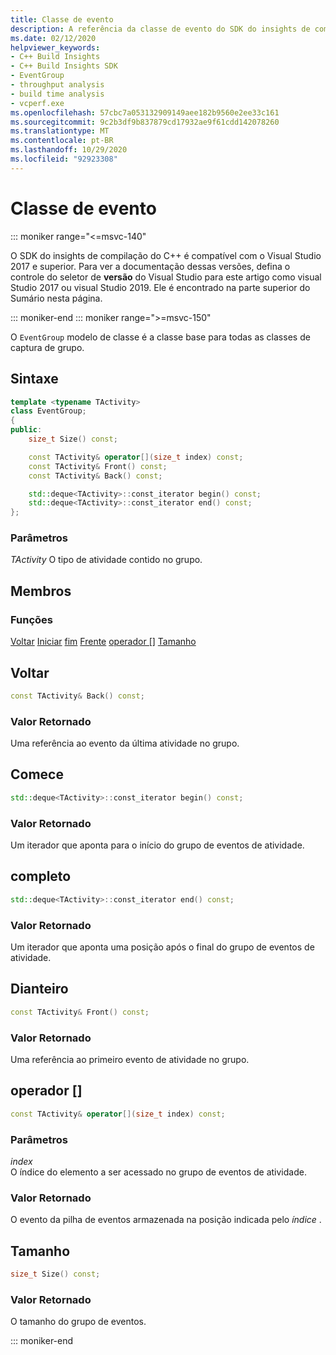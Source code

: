 ```yaml
---
title: Classe de evento
description: A referência da classe de evento do SDK do insights de compilação do C++.
ms.date: 02/12/2020
helpviewer_keywords:
- C++ Build Insights
- C++ Build Insights SDK
- EventGroup
- throughput analysis
- build time analysis
- vcperf.exe
ms.openlocfilehash: 57cbc7a053132909149aee182b9560e2ee33c161
ms.sourcegitcommit: 9c2b3df9b837879cd17932ae9f61cdd142078260
ms.translationtype: MT
ms.contentlocale: pt-BR
ms.lasthandoff: 10/29/2020
ms.locfileid: "92923308"
---
```

# <a name="eventgroup-class"></a>Classe de evento

::: moniker range="<=msvc-140"

O SDK do insights de compilação do C++ é compatível com o Visual Studio 2017 e superior. Para ver a documentação dessas versões, defina o controle do seletor de **versão** do Visual Studio para este artigo como visual Studio 2017 ou visual Studio 2019. Ele é encontrado na parte superior do Sumário nesta página.

::: moniker-end
::: moniker range=">=msvc-150"

O `EventGroup` modelo de classe é a classe base para todas as classes de captura de grupo.

## <a name="syntax"></a>Sintaxe

```cpp
template <typename TActivity>
class EventGroup;
{
public:
    size_t Size() const;

    const TActivity& operator[](size_t index) const;
    const TActivity& Front() const;
    const TActivity& Back() const;

    std::deque<TActivity>::const_iterator begin() const;
    std::deque<TActivity>::const_iterator end() const;
};
```

### <a name="parameters"></a>Parâmetros

*TActivity* O tipo de atividade contido no grupo.

## <a name="members"></a>Membros

### <a name="functions"></a>Funções

[Voltar](#back) 
 [Iniciar](#begin) 
 [fim](#end) 
 [Frente](#front) 
 [operador []](#subscript-operator) 
 [Tamanho](#size)

## <a name="back"></a><a name="back"></a> Voltar

```cpp
const TActivity& Back() const;
```

### <a name="return-value"></a>Valor Retornado

Uma referência ao evento da última atividade no grupo.

## <a name="begin"></a><a name="begin"></a> Comece

```cpp
std::deque<TActivity>::const_iterator begin() const;
```

### <a name="return-value"></a>Valor Retornado

Um iterador que aponta para o início do grupo de eventos de atividade.

## <a name="end"></a><a name="end"></a> completo

```cpp
std::deque<TActivity>::const_iterator end() const;
```

### <a name="return-value"></a>Valor Retornado

Um iterador que aponta uma posição após o final do grupo de eventos de atividade.

## <a name="front"></a><a name="front"></a> Dianteiro

```cpp
const TActivity& Front() const;
```

### <a name="return-value"></a>Valor Retornado

Uma referência ao primeiro evento de atividade no grupo.

## <a name="operator"></a><a name="subscript-operator"></a> operador []

```cpp
const TActivity& operator[](size_t index) const;
```

### <a name="parameters"></a>Parâmetros

*index*\
O índice do elemento a ser acessado no grupo de eventos de atividade.

### <a name="return-value"></a>Valor Retornado

O evento da pilha de eventos armazenada na posição indicada pelo *índice* .

## <a name="size"></a><a name="size"></a> Tamanho

```cpp
size_t Size() const;
```

### <a name="return-value"></a>Valor Retornado

O tamanho do grupo de eventos.

::: moniker-end
